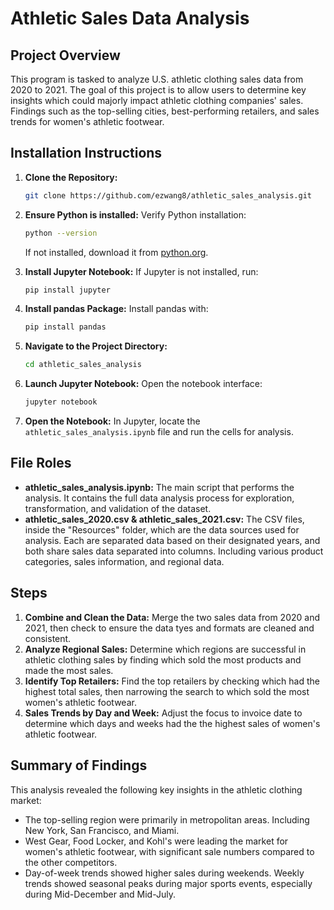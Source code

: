 # Athletic Sales Data Analysis

## Project Overview
This program is tasked to analyze U.S. athletic clothing sales data from 2020 to 2021. The goal of this project is to allow users to determine key insights which could majorly impact athletic clothing companies' sales. Findings such as the top-selling cities, best-performing retailers, and sales trends for women's athletic footwear.

## Installation Instructions
1. **Clone the Repository:**
   ```bash
   git clone https://github.com/ezwang8/athletic_sales_analysis.git
   ```
   
2. **Ensure Python is installed:**
   Verify Python installation:
   ```bash
   python --version
   ```
   If not installed, download it from [python.org](https://www.python.org/downloads/).

3. **Install Jupyter Notebook:**
   If Jupyter is not installed, run:
   ```bash
   pip install jupyter
   ```

4. **Install pandas Package:**
   Install pandas with:
   ```bash
   pip install pandas
   ```

5. **Navigate to the Project Directory:**
   ```bash
   cd athletic_sales_analysis
   ```

6. **Launch Jupyter Notebook:**
   Open the notebook interface:
   ```bash
   jupyter notebook
   ```

7. **Open the Notebook:**
   In Jupyter, locate the `athletic_sales_analysis.ipynb` file and run the cells for analysis.

## File Roles
- **athletic_sales_analysis.ipynb:** The main script that performs the analysis. It contains the full data analysis process for exploration, transformation, and validation of the dataset.
- **athletic_sales_2020.csv & athletic_sales_2021.csv:** The CSV files, inside the "Resources" folder, which are the data sources used for analysis. Each are separated data based on their designated years, and both share sales data separated into columns. Including various product categories, sales information, and regional data.

## Steps
1. **Combine and Clean the Data:** Merge the two sales data from 2020 and 2021, then check to ensure the data tyes and formats are cleaned and consistent.
2. **Analyze Regional Sales:** Determine which regions are successful in athletic clothing sales by finding which sold the most products and made the most sales.
3. **Identify Top Retailers:** Find the top retailers by checking which had the highest total sales, then narrowing the search to which sold the most women's athletic footwear.
4. **Sales Trends by Day and Week:** Adjust the focus to invoice date to determine which days and weeks had the the highest sales of women's athletic footwear.

## Summary of Findings
This analysis revealed the following key insights in the athletic clothing market:
- The top-selling region were primarily in metropolitan areas. Including New York, San Francisco, and Miami.
- West Gear, Food Locker, and Kohl's were leading the market for women's athletic footwear, with significant sale numbers compared to the other competitors.
- Day-of-week trends showed higher sales during weekends. Weekly trends showed seasonal peaks during major sports events, especially during Mid-December and Mid-July.
